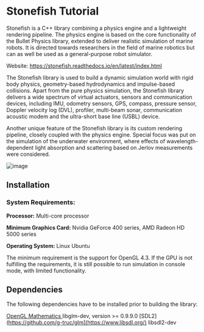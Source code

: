 # Stonefish Tutorial

Stonefish is a C++ library combining a physics engine and a lightweight rendering pipeline. The physics engine is based on the core functionality of the Bullet Physics library, extended to deliver realistic simulation of marine robots. It is directed towards researchers in the field of marine robotics but can as well be used as a general-purpose robot simulator. 

Website: https://stonefish.readthedocs.io/en/latest/index.html 

The Stonefish library is used to build a dynamic simulation world with rigid body physics, geometry-based hydrodynamics and impulse-based collisions. Apart from the pure physics simulation, the Stonefish library delivers a wide spectrum of virtual actuators, sensors and communication devices, including IMU, odometry sensors, GPS, compass, pressure sensor, Doppler velocity log (DVL), profiler, multi-beam sonar, communication acoustic modem and the ultra-short base line (USBL) device. 

Another unique feature of the Stonefish library is its custom rendering pipeline, closely coupled with the physics engine. Special focus was put on the simulation of the underwater environment, where effects of wavelength-dependent light absorption and scattering based on Jerlov measurements were considered. 

![image](https://github.com/robotecht/hwu-stonefish/assets/170650493/09901ae1-d80b-4085-a0aa-22610d915c46)

## Installation 
### System Requirements: 
**Processor:** Multi-core processor 

**Minimum Graphics Card:** Nvidia GeForce 400 series, AMD Radeon HD 5000 series 

**Operating System:** Linux Ubuntu 

The minimum requirement is the support for OpenGL 4.3. If the GPU is not fulfilling the requirements, it is still possible to run simulation in console mode, with limited functionality. 

## Dependencies 

The following dependencies have to be installed prior to building the library: 

[OpenGL Mathematics ](https://github.com/g-truc/glm) libglm-dev, version >= 0.9.9.0
[SDL2](https://github.com/g-truc/glm](https://www.libsdl.org/) libsdl2-dev



